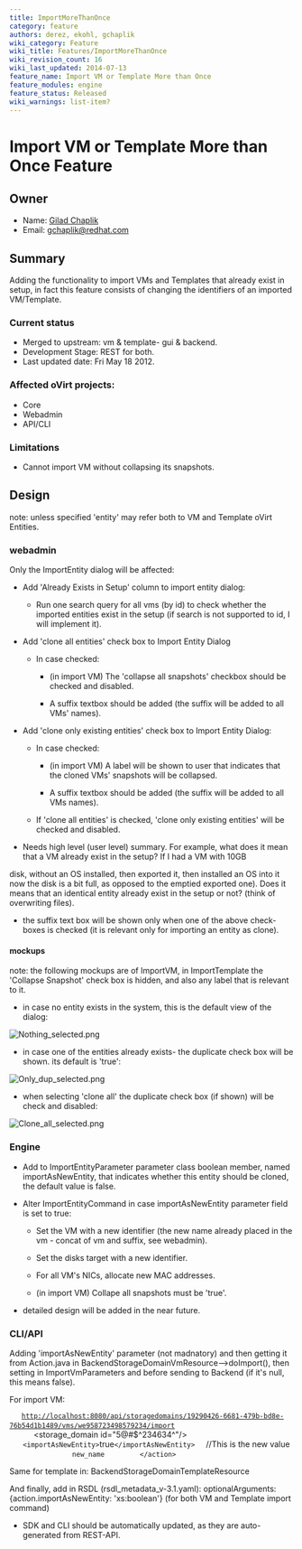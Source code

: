 ```yaml
---
title: ImportMoreThanOnce
category: feature
authors: derez, ekohl, gchaplik
wiki_category: Feature
wiki_title: Features/ImportMoreThanOnce
wiki_revision_count: 16
wiki_last_updated: 2014-07-13
feature_name: Import VM or Template More than Once
feature_modules: engine
feature_status: Released
wiki_warnings: list-item?
---
```


# Import VM or Template More than Once Feature

## Owner

*   Name: [ Gilad Chaplik](User:gchaplik)
*   Email: <gchaplik@redhat.com>

## Summary

Adding the functionality to import VMs and Templates that already exist in setup, in fact this feature consists of changing the identifiers of an imported VM/Template.

### Current status

*   Merged to upstream: vm & template- gui & backend.
*   Development Stage: REST for both.
*   Last updated date: Fri May 18 2012.

### Affected oVirt projects:

*   Core
*   Webadmin
*   API/CLI

### Limitations

*   Cannot import VM without collapsing its snapshots.

## Design

note: unless specified 'entity' may refer both to VM and Template oVirt Entities.

### webadmin

Only the ImportEntity dialog will be affected:

*   Add 'Already Exists in Setup' column to import entity dialog:

    * Run one search query for all vms (by id) to check whether the imported entities exist in the setup (if search is not supported to id, I will implement it).

*   Add 'clone all entities' check box to Import Entity Dialog

    * In case checked:

        * (in import VM) The 'collapse all snapshots' checkbox should be checked and disabled.

        * A suffix textbox should be added (the suffix will be added to all VMs' names).

*   Add 'clone only existing entities' check box to Import Entity Dialog:

    * In case checked:

        * (in import VM) A label will be shown to user that indicates that the cloned VMs' snapshots will be collapsed.

        * A suffix textbox should be added (the suffix will be added to all VMs names).

    * If 'clone all entities' is checked, 'clone only existing entities' will be checked and disabled.

*   Needs high level (user level) summary. For example, what does it mean that a VM already exist in the setup? If I had a VM with 10GB

disk, without an OS installed, then exported it, then installed an OS into it now the disk is a bit full, as opposed to the emptied exported one). Does it means that an identical entity already exist in the setup or not? (think of overwriting files).

*   the suffix text box will be shown only when one of the above check-boxes is checked (it is relevant only for importing an entity as clone).

#### mockups

note: the following mockups are of ImportVM, in ImportTemplate the 'Collapse Snapshot' check box is hidden, and also any label that is relevant to it.

*   in case no entity exists in the system, this is the default view of the dialog:

![](Nothing_selected.png "Nothing_selected.png")

*   in case one of the entities already exists- the duplicate check box will be shown. its default is 'true':

![](Only_dup_selected.png "Only_dup_selected.png")

*   when selecting 'clone all' the duplicate check box (if shown) will be check and disabled:

![](Clone_all_selected.png "Clone_all_selected.png")

### Engine

*   Add to ImportEntityParameter parameter class boolean member, named importAsNewEntity, that indicates whether this entity should be cloned, the default value is false.
*   Alter ImportEntityCommand in case importAsNewEntity parameter field is set to true:

    * Set the VM with a new identifier (the new name already placed in the vm - concat of vm and suffix, see webadmin).

    * Set the disks target with a new identifier.

    * For all VM's NICs, allocate new MAC addresses.

    * (in import VM) Collape all snapshots must be 'true'.

*   detailed design will be added in the near future.

### CLI/API

Adding 'importAsNewEntity' parameter (not madnatory) and then getting it from Action.java in BackendStorageDomainVmResource-->doImport(), then setting in ImportVmParameters and before sending to Backend (if it's null, this means false).

For import VM:

`   `[`http://localhost:8080/api/storagedomains/19290426-6681-479b-bd8e-76b54d1b1489/vms/we958723498579234/import`](http://localhost:8080/api/storagedomains/19290426-6681-479b-bd8e-76b54d1b1489/vms/we958723498579234/import)
         
`   `<action>
`      `<cluster id="afsdasdf"/>
`      `<storage_domain id="5@#$^234634^"/>
            `<importAsNewEntity>`true`</importAsNewEntity>`     //This is the new value
`      `<vm>
`         `<name>`new_name`</name>
`      `</vm>
         `</action>` 

Same for template in: BackendStorageDomainTemplateResource

And finally, add in RSDL (rsdl_metadata_v-3.1.yaml): optionalArguments: {action.importAsNewEntity: 'xs:boolean'} (for both VM and Template import command)

*   SDK and CLI should be automatically updated, as they are auto-generated from REST-API.

